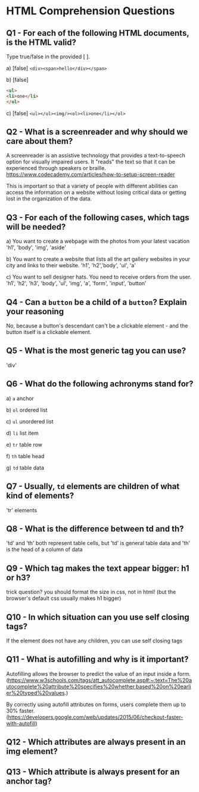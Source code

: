 # HTML Comprehension Questions

## Q1 - For each of the following HTML documents, is the HTML valid?

Type true/false in the provided [ ].

a) [false] `<div><span>hello</div></span>`

b) [false]

```html
<ul>
<li>one</li>
</ol>
```

c) [false] `<ul></ul><img/><ol><li>one</li></ol>`

## Q2 - What is a screenreader and why should we care about them?

A screenreader is an assistive technology that provides a text-to-speech option for visually impaired users. It "reads" the text so that it can be experienced through speakers or braille. 
https://www.codecademy.com/articles/how-to-setup-screen-reader

This is important so that a variety of people with different abilities can access the information on a website without losing critical data or getting lost in the organization of the data.

## Q3 - For each of the following cases, which tags will be needed?

a) You want to create a webpage with the photos from your latest vacation
'h1', 'body', 'img', 'aside' 

b) You want to create a website that lists all the art gallery websites in your city and links to their website.
'h1', 'h2','body', 'ul', 'a'

c) You want to sell designer hats. You need to receive orders from the user.
'h1', 'h2', 'h3', 'body', 'ul', 'img', 'a', 'form', 'input', 'button'

## Q4 - Can a `button` be a child of a `button`? Explain your reasoning

No, because a button's descendant can't be a clickable element - and the button itself is a clickable element.

## Q5 - What is the most generic tag you can use?

'div'

## Q6 - What do the following achronyms stand for?

a) `a` anchor

b) `ol` ordered list

c) `ul` unordered list

d) `li` list item

e) `tr` table row

f) `th` table head

g) `td` table data

## Q7 - Usually, `td` elements are children of what kind of elements?

'tr' elements

## Q8 - What is the difference between td and th?

'td' and 'th' both represent table cells, but 'td' is general table data and 'th' is the head of a column of data 

## Q9 - Which tag makes the text appear bigger: h1 or h3?

trick question? you should format the size in css, not in html! 
(but the browser's default css usually makes h1 bigger)

## Q10 - In which situation can you use self closing tags?

If the element does not have any children, you can use self closing tags

## Q11 - What is autofilling and why is it important?

Autofilling allows the browser to predict the value of an input inside a form.
(https://www.w3schools.com/tags/att_autocomplete.asp#:~:text=The%20autocomplete%20attribute%20specifies%20whether,based%20on%20earlier%20typed%20values.)

By correctly using autofill attributes on forms, users complete them up to 30% faster.
(https://developers.google.com/web/updates/2015/06/checkout-faster-with-autofill)

## Q12 - Which attributes are always present in an img element?

## Q13 - Which attribute is always present for an anchor tag?
